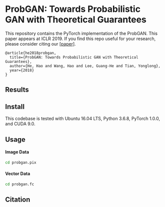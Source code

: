 # ProbGAN: Towards Probabilistic GAN with Theoretical Guarantees
This repository contains the PyTorch implementation of the ProbGAN. 
This paper appears at ICLR 2019.
If you find this repo useful for your research, please consider citing our [[paper]](https://openreview.net/forum?id=H1l7bnR5Ym).

```
@article{he2018probgan,
  title={ProbGAN: Towards Probabilistic GAN with Theoretical Guarantees},
  author={He, Hao and Wang, Hao and Lee, Guang-He and Tian, Yonglong},
  year={2018}
}
```

## Results



## Install
This codebase is tested with Ubuntu 16.04 LTS, Python 3.6.8, PyTorch 1.0.0, and CUDA 9.0.

## Usage

#### Image Data
```bash
cd probgan.pix
```
#### Vector Data
```bash
cd probgan.fc
```

## Citation
